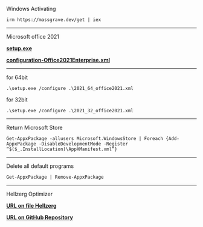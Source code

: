 Windows Activating

```plaintext
irm https://massgrave.dev/get | iex
```

---

Microsoft office 2021

**[setup.exe](https://mega.nz/file/oKNAzBJJ#frWcdklZd7_iPeSIYz2DH0Dme5R12kaCWFEJTSfDGRQ)**

**[configuration-Office2021Enterprise.xml](https://mega.nz/file/QT8TXR5C#OLUCD9HjCfluVRYXFrnCW2khs3uy1EKjqyTinEP-XR4)**

---

for 64bit

```plaintext
.\setup.exe /configure .\2021_64_office2021.xml
```

for 32bit

```plaintext
.\setup.exe /configure .\2021_32_office2021.xml
```

---

Return Microsoft Store

```plaintext
Get-AppxPackage -allusers Microsoft.WindowsStore | Foreach {Add-AppxPackage -DisableDevelopmentMode -Register “$($_.InstallLocation)\AppXManifest.xml”}
```

---

Delete all default programs

```plaintext
Get-AppxPackage | Remove-AppxPackage
```

---

Hellzerg Optimizer

**[URL on file Hellzerg](https://github.com/hellzerg/optimizer/releases/download/16.7/Optimizer-16.7.exe)**

**[URL on GitHub Repository](https://github.com/hellzerg/optimizer)**
